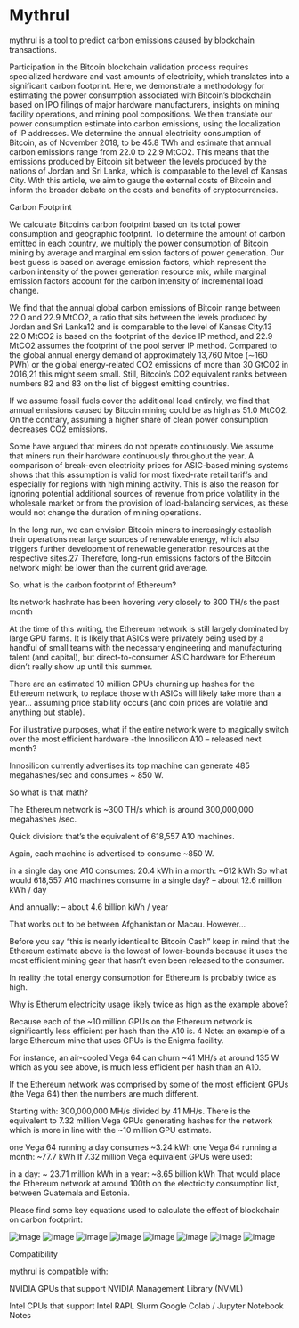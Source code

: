 # Mythrul

mythrul is a tool to predict carbon emissions caused by blockchain transactions.

Participation in the Bitcoin blockchain validation process requires specialized hardware and vast amounts of electricity, which translates into a significant carbon footprint. Here, we demonstrate a methodology for estimating the power consumption associated with Bitcoin’s blockchain based on IPO filings of major hardware manufacturers, insights on mining facility operations, and mining pool compositions. We then translate our power consumption estimate into carbon emissions, using the localization of IP addresses. We determine the annual electricity consumption of Bitcoin, as of November 2018, to be 45.8 TWh and estimate that annual carbon emissions range from 22.0 to 22.9 MtCO2. This means that the emissions produced by Bitcoin sit between the levels produced by the nations of Jordan and Sri Lanka, which is comparable to the level of Kansas City. With this article, we aim to gauge the external costs of Bitcoin and inform the broader debate on the costs and benefits of cryptocurrencies.

Carbon Footprint

We calculate Bitcoin’s carbon footprint based on its total power consumption and geographic footprint. To determine the amount of carbon emitted in each country, we multiply the power consumption of Bitcoin mining by average and marginal emission factors of power generation. Our best guess is based on average emission factors, which represent the carbon intensity of the power generation resource mix, while marginal emission factors account for the carbon intensity of incremental load change.

We find that the annual global carbon emissions of Bitcoin range between 22.0 and 22.9 MtCO2, a ratio that sits between the levels produced by Jordan and Sri Lanka12 and is comparable to the level of Kansas City.13 22.0 MtCO2 is based on the footprint of the device IP method, and 22.9 MtCO2 assumes the footprint of the pool server IP method. Compared to the global annual energy demand of approximately 13,760 Mtoe (∼160 PWh) or the global energy-related CO2 emissions of more than 30 GtCO2 in 2016,21 this might seem small. Still, Bitcoin’s CO2 equivalent ranks between numbers 82 and 83 on the list of biggest emitting countries.


If we assume fossil fuels cover the additional load entirely, we find that annual emissions caused by Bitcoin mining could be as high as 51.0 MtCO2. On the contrary, assuming a higher share of clean power consumption decreases CO2 emissions.

Some have argued that miners do not operate continuously. We assume that miners run their hardware continuously throughout the year. A comparison of break-even electricity prices for ASIC-based mining systems shows that this assumption is valid for most fixed-rate retail tariffs and especially for regions with high mining activity. This is also the reason for ignoring potential additional sources of revenue from price volatility in the wholesale market or from the provision of load-balancing services, as these would not change the duration of mining operations.

In the long run, we can envision Bitcoin miners to increasingly establish their operations near large sources of renewable energy, which also triggers further development of renewable generation resources at the respective sites.27 Therefore, long-run emissions factors of the Bitcoin network might be lower than the current grid average.

So, what is the carbon footprint of Ethereum?

Its network hashrate has been hovering very closely to 300 TH/s the past month

At the time of this writing, the Ethereum network is still largely dominated by large GPU farms. It is likely that ASICs were privately being used by a handful of small teams with the necessary engineering and manufacturing talent (and capital), but direct-to-consumer ASIC hardware for Ethereum didn’t really show up until this summer.

There are an estimated 10 million GPUs churning up hashes for the Ethereum network, to replace those with ASICs will likely take more than a year… assuming price stability occurs (and coin prices are volatile and anything but stable).

For illustrative purposes, what if the entire network were to magically switch over the most efficient hardware -the Innosilicon A10 – released next month?

Innosilicon currently advertises its top machine can generate 485 megahashes/sec and consumes ~ 850 W.

So what is that math?

The Ethereum network is ~300 TH/s which is around 300,000,000 megahashes /sec.

Quick division: that’s the equivalent of 618,557 A10 machines.

Again, each machine is advertised to consume ~850 W.

in a single day one A10 consumes: 20.4 kWh
in a month: ~612 kWh
So what would 618,557 A10 machines consume in a single day?
– about 12.6 million kWh / day

And annually:
– about 4.6 billion kWh / year

That works out to be between Afghanistan or Macau.  However…

Before you say “this is nearly identical to Bitcoin Cash” keep in mind that the Ethereum estimate above is the lowest of lower-bounds because it uses the most efficient mining gear that hasn’t even been released to the consumer.

In reality the total energy consumption for Ethereum is probably twice as high.

Why is Etherum electricity usage likely twice as high as the example above?

Because each of the ~10 million GPUs on the Ethereum network is significantly less efficient per hash than the A10 is. 4  Note: an example of a large Ethereum mine that uses GPUs is the Enigma facility.

For instance, an air-cooled Vega 64 can churn ~41 MH/s at around 135 W which as you see above, is much less efficient per hash than an A10.

If the Ethereum network was comprised by some of the most efficient GPUs (the Vega 64) then the numbers are much different.

Starting with: 300,000,000 MH/s divided by 41 MH/s.  There is the equivalent to 7.32 million Vega GPUs generating hashes for the network which is more in line with the ~10 million GPU estimate.

one Vega 64 running a day consumes ~3.24 kWh
one Vega 64 running a month: ~77.7 kWh
If 7.32 million Vega equivalent GPUs were used:

in a day: ~ 23.71 million kWh
in a year: ~8.65 billion kWh
That would place the Ethereum network at around 100th on the electricity consumption list, between Guatemala and Estonia.



Please find some key equations used to calculate the effect of blockchain on carbon footprint:

![image](https://user-images.githubusercontent.com/50239203/132248312-f20abbc3-0aaa-485a-82cc-0295ee205a70.png)
![image](https://user-images.githubusercontent.com/50239203/132248353-58ac5433-29b8-421b-8699-14527333cb3d.png)
![image](https://user-images.githubusercontent.com/50239203/132248377-baf22a71-c8f3-450d-a135-a8878565f433.png)
![image](https://user-images.githubusercontent.com/50239203/132248422-e1caf6a3-72b0-4201-b796-efbc26ede559.png)
![image](https://user-images.githubusercontent.com/50239203/132248448-28fc5288-8be4-459c-a37b-98a189a006d1.png)
![image](https://user-images.githubusercontent.com/50239203/132248476-3ec8899b-eeac-47d5-861d-928850b30a83.png)
![image](https://user-images.githubusercontent.com/50239203/132248525-bbdb0402-4e94-4194-9b80-bc81215a723c.png)
![image](https://user-images.githubusercontent.com/50239203/132248559-3430c595-b833-4afd-9925-3583d757d2b5.png)


Compatibility

mythrul is compatible with:

NVIDIA GPUs that support NVIDIA Management Library (NVML)

Intel CPUs that support Intel RAPL
Slurm
Google Colab / Jupyter Notebook
Notes
